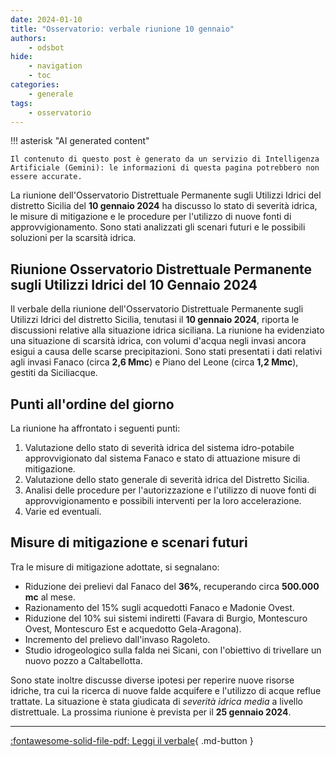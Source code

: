 ```yaml
---
date: 2024-01-10
title: "Osservatorio: verbale riunione 10 gennaio"
authors:
    - odsbot
hide:
    - navigation
    - toc
categories:
    - generale
tags:
    - osservatorio
---
```


!!! asterisk "AI generated content"

    Il contenuto di questo post è generato da un servizio di Intelligenza Artificiale (Gemini): le informazioni di questa pagina potrebbero non essere accurate.

La riunione dell'Osservatorio Distrettuale Permanente sugli Utilizzi Idrici del distretto Sicilia del **10 gennaio 2024** ha discusso lo stato di severità idrica, le misure di mitigazione e le procedure per l'utilizzo di nuove fonti di approvvigionamento.  Sono stati analizzati gli scenari futuri e le possibili soluzioni per la scarsità idrica.

<!-- more -->

## Riunione Osservatorio Distrettuale Permanente sugli Utilizzi Idrici del 10 Gennaio 2024

Il verbale della riunione dell'Osservatorio Distrettuale Permanente sugli Utilizzi Idrici del distretto Sicilia, tenutasi il **10 gennaio 2024**, riporta le discussioni relative alla situazione idrica siciliana.  La riunione ha evidenziato una situazione di scarsità idrica, con volumi d'acqua negli invasi ancora esigui a causa delle scarse precipitazioni.  Sono stati presentati i dati relativi agli invasi Fanaco (circa **2,6 Mmc**) e Piano del Leone (circa **1,2 Mmc**), gestiti da Siciliacque.

## Punti all'ordine del giorno

La riunione ha affrontato i seguenti punti:

1. Valutazione dello stato di severità idrica del sistema idro-potabile approvvigionato dal sistema Fanaco e stato di attuazione misure di mitigazione.
2. Valutazione dello stato generale di severità idrica del Distretto Sicilia.
3. Analisi delle procedure per l'autorizzazione e l'utilizzo di nuove fonti di approvvigionamento e possibili interventi per la loro accelerazione.
4. Varie ed eventuali.

## Misure di mitigazione e scenari futuri

Tra le misure di mitigazione adottate, si segnalano:

* Riduzione dei prelievi dal Fanaco del **36%**, recuperando circa **500.000 mc** al mese.
* Razionamento del 15% sugli acquedotti Fanaco e Madonie Ovest.
* Riduzione del 10% sui sistemi indiretti (Favara di Burgio, Montescuro Ovest, Montescuro Est e acquedotto Gela-Aragona).
* Incremento del prelievo dall'invaso Ragoleto.
* Studio idrogeologico sulla falda nei Sicani, con l'obiettivo di trivellare un nuovo pozzo a Caltabellotta.

Sono state inoltre discusse diverse ipotesi per reperire nuove risorse idriche, tra cui la ricerca di nuove falde acquifere e l'utilizzo di acque reflue trattate.  La situazione è stata giudicata di *severità idrica media* a livello distrettuale.  La prossima riunione è prevista per il **25 gennaio 2024**.

---
[:fontawesome-solid-file-pdf: Leggi il verbale](https://www.regione.sicilia.it/sites/default/files/2024-02/0_Verbale_OPUI_10_gennaio_2024_0.pdf){ .md-button }
